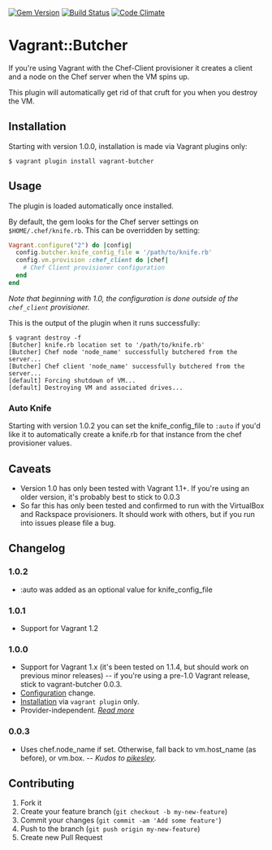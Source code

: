 [![Gem Version](https://badge.fury.io/rb/vagrant-butcher.png)](http://badge.fury.io/rb/vagrant-butcher)
[![Build Status](https://travis-ci.org/cassianoleal/vagrant-butcher.png)](https://travis-ci.org/cassianoleal/vagrant-butcher)
[![Code Climate](https://codeclimate.com/github/cassianoleal/vagrant-butcher.png)](https://codeclimate.com/github/cassianoleal/vagrant-butcher)

# Vagrant::Butcher

If you're using Vagrant with the Chef-Client provisioner it creates a client and a node on the Chef server when the VM spins up.

This plugin will automatically get rid of that cruft for you when you destroy the VM.

## <a id="install"></a>Installation

Starting with version 1.0.0, installation is made via Vagrant plugins only:

    $ vagrant plugin install vagrant-butcher

## <a id='usage'></a>Usage

The plugin is loaded automatically once installed.

By default, the gem looks for the Chef server settings on `$HOME/.chef/knife.rb`. This can be overridden by setting:

```ruby
Vagrant.configure("2") do |config|
  config.butcher.knife_config_file = '/path/to/knife.rb'
  config.vm.provision :chef_client do |chef|
    # Chef Client provisioner configuration
  end
end
```

_Note that beginning with 1.0, the configuration is done outside of the `chef_client` provisioner._

This is the output of the plugin when it runs successfully:

    $ vagrant destroy -f
    [Butcher] knife.rb location set to '/path/to/knife.rb'
    [Butcher] Chef node 'node_name' successfully butchered from the server...
    [Butcher] Chef client 'node_name' successfully butchered from the server...
    [default] Forcing shutdown of VM...
    [default] Destroying VM and associated drives...

### <a id='auto_knife'></a>Auto Knife

Starting with version 1.0.2 you can set the knife_config_file to `:auto` if you'd like it to automatically create a knife.rb for that instance from the chef provisioner values.

## <a id='caveats'></a>Caveats

* Version 1.0 has only been tested with Vagrant 1.1+. If you're using an older version, it's probably best to stick to 0.0.3
* So far this has only been tested and confirmed to run with the VirtualBox and Rackspace provisioners. It should work with others, but if you run into issues please file a bug.

## Changelog

### 1.0.2

* :auto was added as an optional value for knife_config_file

### 1.0.1

* Support for Vagrant 1.2

### 1.0.0

* Support for Vagrant 1.x (it's been tested on 1.1.4, but should work on previous minor releases) -- if you're using a pre-1.0 Vagrant release, stick to vagrant-butcher 0.0.3.
* [Configuration](#usage) change.
* [Installation](#install) via `vagrant plugin` only.
* Provider-independent. _[Read more](#caveats)_

### 0.0.3

* Uses chef.node_name if set. Otherwise, fall back to vm.host_name (as before), or vm.box. -- _Kudos to [pikesley](https://github.com/pikesley)_.

## Contributing

1. Fork it
2. Create your feature branch (`git checkout -b my-new-feature`)
3. Commit your changes (`git commit -am 'Add some feature'`)
4. Push to the branch (`git push origin my-new-feature`)
5. Create new Pull Request
